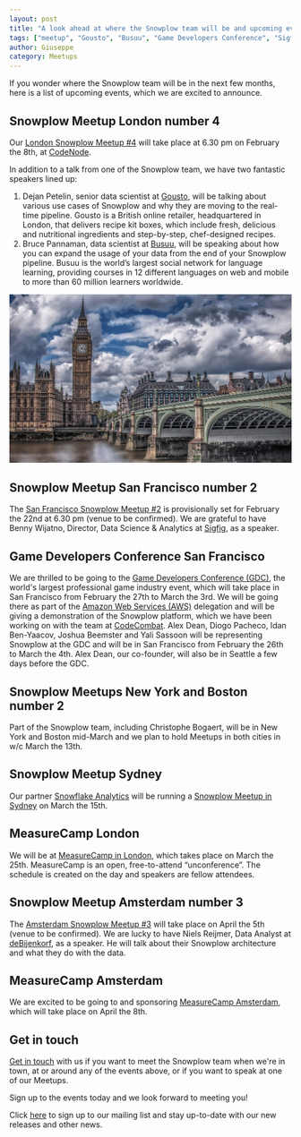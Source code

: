```yaml
---
layout: post
title: "A look ahead at where the Snowplow team will be and upcoming events"
tags: ["meetup", "Gousto", "Busuu", "Game Developers Conference", "Sigfig", "CodeCombat", "deBijenkorf", "MeasureCamp"]
author: Giuseppe
category: Meetups
---
```


If you wonder where the Snowplow team will be in the next few months, here is a list of upcoming events, which we are excited to announce.

## Snowplow Meetup London number 4
Our [London Snowplow Meetup #4](https://www.meetup.com/Snowplow-Analytics-London/events/236758110/) will take place at 6.30 pm on February the 8th, at [CodeNode](https://skillsmatter.com/event-space).

In addition to a talk from one of the Snowplow team, we have two fantastic speakers lined up:

1.	Dejan Petelin, senior data scientist at [Gousto](https://www.gousto.co.uk/), will be talking about various use cases of Snowplow and why they are moving to the real-time pipeline. Gousto is a British online retailer, headquartered in London, that delivers recipe kit boxes, which include fresh, delicious and nutritional ingredients and step-by-step, chef-designed recipes.
2.	Bruce Pannaman, data scientist at [Busuu](https://www.busuu.com/en/about), will be speaking about how you can expand the usage of your data from the end of your Snowplow pipeline. Busuu is the world’s largest social network for language learning, providing courses in 12 different languages on web and mobile to more than 60 million learners worldwide.

![London skyline][picture-of-london]

<!--more-->

## Snowplow Meetup San Francisco number 2
The [San Francisco Snowplow Meetup #2](https://www.meetup.com/Snowplow-Analytics-San-Francisco/events/237245976/) is provisionally set for February the 22nd at 6.30 pm (venue to be confirmed).
We are grateful to have Benny Wijatno, Director, Data Science & Analytics at [Sigfig](https://www.sigfig.com/site/#/home/am), as a speaker.

## Game Developers Conference San Francisco
We are thrilled to be going to the [Game Developers Conference (GDC)](http://www.gdconf.com/), the world's largest professional game industry event, which will take place in San Francisco from February the 27th to March the 3rd.
We will be going there as part of the [Amazon Web Services (AWS)](https://aws.amazon.com/) delegation and will be giving a demonstration of the Snowplow platform, which we have been working on with the team at [CodeCombat](https://codecombat.com/).
Alex Dean, Diogo Pacheco, Idan Ben-Yaacov, Joshua Beemster and Yali Sassoon will be representing Snowplow at the GDC and will be in San Francisco from February the 26th to March the 4th.
Alex Dean, our co-founder, will also be in Seattle a few days before the GDC.

## Snowplow Meetups New York and Boston number 2
Part of the Snowplow team, including Christophe Bogaert, will be in New York and Boston mid-March and we plan to hold Meetups in both cities in w/c March the 13th.

## Snowplow Meetup Sydney
‎Our partner [Snowflake Analytics](https://www.snowflake-analytics.com/) will be running a [Snowplow Meetup in Sydney](https://www.meetup.com/Snowplow-Analytics-Sydney/events/237306499/) on March the 15th.

## MeasureCamp London
We will be at [MeasureCamp in London](http://london.measurecamp.org/), which takes place on March the 25th. MeasureCamp is an open, free-to-attend “unconference”. The schedule is created on the day and speakers are fellow attendees.

## Snowplow Meetup Amsterdam number 3
The [Amsterdam Snowplow Meetup #3](https://www.meetup.com/Snowplow-Analytics-Amsterdam/events/237141820/) will take place on April the 5th (venue to be confirmed).
We are lucky to have Niels Reijmer, Data Analyst at [deBijenkorf](https://www.debijenkorf.nl/), as a speaker. He will talk about their Snowplow architecture and what they do with the data.

## MeasureCamp Amsterdam
We are excited to be going to and sponsoring [MeasureCamp Amsterdam](http://amsterdam.measurecamp.org/), which will take place on April the 8th.

## Get in touch
[Get in touch](mailto::contact@snowplowanalytics.com) with us if you want to meet the Snowplow team when we're in town, at or around any of the events above, or if you want to speak at one of our Meetups.

Sign up to the events today and we look forward to meeting you!

Click [here](http://snowplowanalytics.us11.list-manage.com/subscribe?u=10bb4a6f31d5f19e0d0b54476&id=bb28c7d30d) to sign up to our mailing list and stay up-to-date with our new releases and other news.

[picture-of-london]: /assets/img/blog/2017/02/london-skyline-photo.jpg "London skyline"
